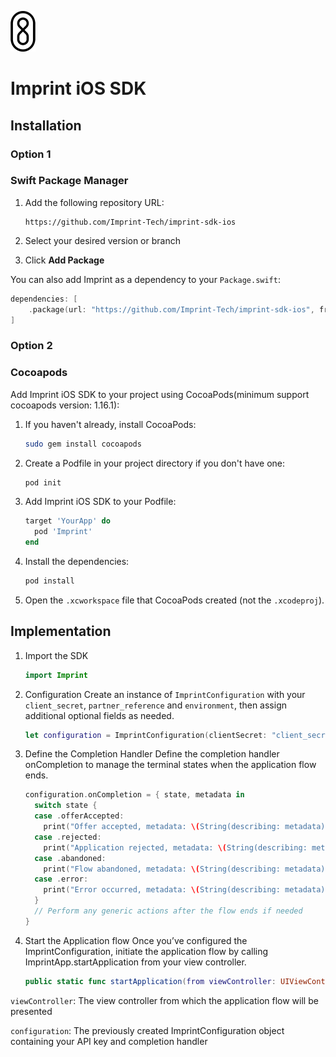 <p>
  <img src="assets/imprintLogoSmall.png" alt="Imprint Logo" width="40px">
</p>

# Imprint iOS SDK

## Installation

### Option 1

### Swift Package Manager

1. Add the following repository URL:
   
   ```
   https://github.com/Imprint-Tech/imprint-sdk-ios
   ```
2. Select your desired version or branch
3. Click **Add Package**

You can also add Imprint as a dependency to your `Package.swift`:

```swift
dependencies: [
    .package(url: "https://github.com/Imprint-Tech/imprint-sdk-ios", from: "0.1.6")
]
```

### Option 2
### Cocoapods
Add Imprint iOS SDK to your project using CocoaPods(minimum support cocoapods version: 1.16.1):

1. If you haven't already, install CocoaPods:

   ```bash
   sudo gem install cocoapods
   ```

2. Create a Podfile in your project directory if you don't have one:

   ```bash
   pod init
   ```

3. Add Imprint iOS SDK to your Podfile:

    ```ruby
   target 'YourApp' do
      pod 'Imprint'   
   end
   ```

4. Install the dependencies:

    ```bash
   pod install
   ```

5. Open the `.xcworkspace` file that CocoaPods created (not the `.xcodeproj`).


## Implementation
1. Import the SDK

    ```swift
    import Imprint
    ```

2. Configuration
Create an instance of `ImprintConfiguration` with your `client_secret`, `partner_reference` and `environment`, then assign additional optional fields as needed.

    ```swift
    let configuration = ImprintConfiguration(clientSecret: "client_secret", partnerReference: "partner_reference", environment: .sandbox)
    ```

3. Define the Completion Handler
Define the completion handler onCompletion to manage the terminal states when the application flow ends.

    ```swift
    configuration.onCompletion = { state, metadata in
      switch state {
      case .offerAccepted:
        print("Offer accepted, metadata: \(String(describing: metadata))")
      case .rejected:
        print("Application rejected, metadata: \(String(describing: metadata))")
      case .abandoned:
        print("Flow abandoned, metadata: \(String(describing: metadata))")
      case .error:
        print("Error occurred, metadata: \(String(describing: metadata))")
      }
      // Perform any generic actions after the flow ends if needed
    }
    ```

4. Start the Application flow
Once you’ve configured the ImprintConfiguration, initiate the application flow by calling ImprintApp.startApplication from your view controller.
    
    ```swift
    public static func startApplication(from viewController: UIViewController, configuration: ImprintConfiguration)
    ```
    
    
`viewController`: The view controller from which the application flow will be presented

`configuration`: The previously created ImprintConfiguration object containing your API key and completion handler
